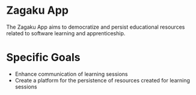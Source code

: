 # Zagaku App

The Zagaku App aims to democratize and persist educational resources related to software learning and apprenticeship.

# Specific Goals

* Enhance communication of learning sessions
* Create a platform for the persistence of resources created for learning sessions